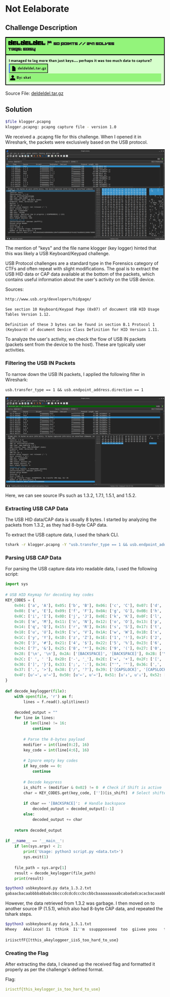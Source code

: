 # Not Eelaborate

## Challenge Description

![Description](./assets/desc.png)

Source File: [deldeldel.tar.gz](./assets/deldeldel.tar.gz)

## Solution

```bash
$file klogger.pcapng 
klogger.pcapng: pcapng capture file - version 1.0
```

We received a .pcapng file for this challenge. When I opened it in Wireshark, the packets were exclusively based on the USB protocol.

![USB Protocol Packets](./assets/usb_protocol.png)

The mention of "keys" and the file name klogger (key logger) hinted that this was likely a USB Keyboard/Keypad challenge.

USB Protocol challenges are a standard type in the Forensics category of CTFs and often repeat with slight modifications. The goal is to extract the USB HID data or CAP data available at the bottom of the packets, which contains useful information about the user's activity on the USB device.

Sources:
```
http://www.usb.org/developers/hidpage/ 

See section 10 Keyboard/Keypad Page (0x07) of document USB HID Usage Tables Version 1.12.

Definition of these 3 bytes can be found in section B.1 Protocol 1 (Keyboard) of document Device Class Definition for HID Version 1.11.
```

To analyze the user's activity, we check the flow of USB IN packets (packets sent from the device to the host). These are typically user activities.

### Filtering the USB IN Packets
To narrow down the USB IN packets, I applied the following filter in Wireshark:

`usb.transfer_type == 1 && usb.endpoint_address.direction == 1`

![USB IN Packets](./assets/usb_in.png)

Here, we can see source IPs such as 1.3.2, 1.7.1, 1.5.1, and 1.5.2.

### Extracting USB CAP Data
The USB HID data/CAP data is usually 8 bytes. I started by analyzing the packets from 1.3.2, as they had 8-byte CAP data.

To extract the USB capture data, I used the tshark CLI. 

```bash
tshark -r klogger.pcapng -Y "usb.transfer_type == 1 && usb.endpoint_address.direction == 1 && usb.src==1.3.2" -T fields -e usb.capdata > data_1.3.2.txt
```

### Parsing USB CAP Data

For parsing the USB capture data into readable data, I used the following script:

```python
import sys

# USB HID Keymap for decoding key codes
KEY_CODES = {
    0x04: ['a', 'A'], 0x05: ['b', 'B'], 0x06: ['c', 'C'], 0x07: ['d', 'D'],
    0x08: ['e', 'E'], 0x09: ['f', 'F'], 0x0A: ['g', 'G'], 0x0B: ['h', 'H'],
    0x0C: ['i', 'I'], 0x0D: ['j', 'J'], 0x0E: ['k', 'K'], 0x0F: ['l', 'L'],
    0x10: ['m', 'M'], 0x11: ['n', 'N'], 0x12: ['o', 'O'], 0x13: ['p', 'P'],
    0x14: ['q', 'Q'], 0x15: ['r', 'R'], 0x16: ['s', 'S'], 0x17: ['t', 'T'],
    0x18: ['u', 'U'], 0x19: ['v', 'V'], 0x1A: ['w', 'W'], 0x1B: ['x', 'X'],
    0x1C: ['y', 'Y'], 0x1D: ['z', 'Z'], 0x1E: ['1', '!'], 0x1F: ['2', '@'],
    0x20: ['3', '#'], 0x21: ['4', '$'], 0x22: ['5', '%'], 0x23: ['6', '^'],
    0x24: ['7', '&'], 0x25: ['8', '*'], 0x26: ['9', '('], 0x27: ['0', ')'],
    0x28: ['\n', '\n'], 0x2A: ['[BACKSPACE]', '[BACKSPACE]'], 0x2B: ['\t', '\t'],
    0x2C: [' ', ' '], 0x2D: ['-', '_'], 0x2E: ['=', '+'], 0x2F: ['[', '{'],
    0x30: [']', '}'], 0x33: [';', ':'], 0x34: ["'", '"'], 0x36: [',', '<'],
    0x37: ['.', '>'], 0x38: ['/', '?'], 0x39: ['[CAPSLOCK]', '[CAPSLOCK]'],
    0x4F: [u'→', u'→'], 0x50: [u'←', u'←'], 0x51: [u'↓', u'↓'], 0x52: [u'↑', u'↑']
}

def decode_keylogger(file):
    with open(file, 'r') as f:
        lines = f.read().splitlines()

    decoded_output = ""
    for line in lines:
        if len(line) != 16:
            continue

        # Parse the 8-bytes payload
        modifier = int(line[0:2], 16)
        key_code = int(line[4:6], 16)

        # Ignore empty key codes
        if key_code == 0:
            continue

        # Decode keypress
        is_shift = (modifier & 0x02) != 0  # Check if Shift is active
        char = KEY_CODES.get(key_code, [''])[is_shift]  # Select shifted/unshifted char

        if char == '[BACKSPACE]':  # Handle backspace
            decoded_output = decoded_output[:-1]
        else:
            decoded_output += char

    return decoded_output

if __name__ == '__main__':
    if len(sys.argv) < 2:
        print('Usage: python3 script.py <data.txt>')
        sys.exit(1)

    file_path = sys.argv[1]
    result = decode_keylogger(file_path)
    print(result)
```

```bash
$python3 usbkeyboard.py data_1.3.2.txt 
gabaacbacaabbbbabbabcbbcccdcdcdcccbccbbcbaaaaaaaaabcabadadcacacbacaaabbbacbacbcbb
```
However, the data retrieved from 1.3.2 was garbage. I then moved on to another source IP (1.5.1), which also had 8-byte CAP data, and repeated the tshark steps.

```bash
$python3 usbkeyboard.py data_1.5.1.txt 
Hheey   AAalicce! Ii  tthink  Ii''m  ssupppooseed  too  giivee yoou   tiss fllaag:

iriisctfF{[tthis_akeyloggeer_iisS_too_hard_to_use}
```

### Creating the Flag
After extracting the data, I cleaned up the received flag and formatted it properly as per the challenge's defined format.

Flag: 
```yaml
irisctf{this_keylogger_is_too_hard_to_use}
```